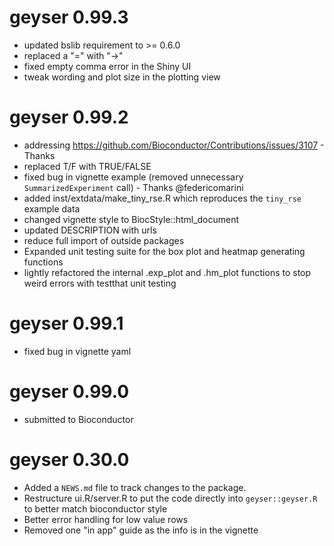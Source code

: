 # geyser 0.99.3

* updated bslib requirement to >= 0.6.0
* replaced a "=" with "->"
* fixed empty comma error in the Shiny UI
* tweak wording and plot size in the plotting view

# geyser 0.99.2

* addressing https://github.com/Bioconductor/Contributions/issues/3107 - Thanks 
* replaced T/F with TRUE/FALSE
* fixed bug in vignette example (removed unnecessary `SummarizedExperiment` call) - Thanks @federicomarini
* added inst/extdata/make_tiny_rse.R which reproduces the `tiny_rse` example data
* changed vignette style to BiocStyle::html_document  
* updated DESCRIPTION with urls
* reduce full import of outside packages
* Expanded unit testing suite for the box plot and heatmap generating functions
* lightly refactored the internal .exp_plot and .hm_plot functions to stop weird errors with testthat unit testing

# geyser 0.99.1

* fixed bug in vignette yaml

# geyser 0.99.0

* submitted to Bioconductor

# geyser 0.30.0

* Added a `NEWS.md` file to track changes to the package.
* Restructure ui.R/server.R to put the code directly into `geyser::geyser.R` to 
better match bioconductor style
* Better error handling for low value rows
* Removed one "in app" guide as the info is in the vignette 
